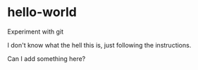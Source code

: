 # hello-world
Experiment with git

I don't know what the hell this is, just following the instructions.

Can I add something here?
